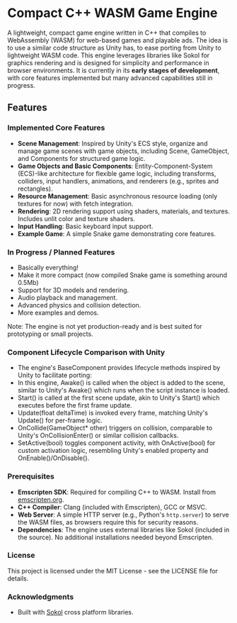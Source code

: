 # Compact C++ WASM Game Engine

A lightweight, compact game engine written in C++ that compiles to WebAssembly (WASM) for web-based games and playable ads. The idea is to use a similar code structure as Unity has, to ease porting from Unity to lightweight WASM code. This engine leverages libraries like Sokol for graphics rendering and is designed for simplicity and performance in browser environments. It is currently in its **early stages of development**, with core features implemented but many advanced capabilities still in progress.

## Features

### Implemented Core Features
- **Scene Management**: Inspired by Unity's ECS style, organize and manage game scenes with game objects, including Scene, GameObject, and Components for structured game logic.
- **Game Objects and Basic Components**: Entity-Component-System (ECS)-like architecture for flexible game logic, including transforms, colliders, input handlers, animations, and renderers (e.g., sprites and rectangles).
- **Resource Management**: Basic asynchronous resource loading (only textures for now) with fetch integration.
- **Rendering**: 2D rendering support using shaders, materials, and textures. Includes unlit color and texture shaders.
- **Input Handling**: Basic keyboard input support.
- **Example Game**: A simple Snake game demonstrating core features.

### In Progress / Planned Features
- Basically everything!
- Make it more compact (now compiled Snake game is something around 0.5Mb)
- Support for 3D models and rendering.
- Audio playback and management.
- Advanced physics and collision detection.
- More examples and demos.

Note: The engine is not yet production-ready and is best suited for prototyping or small projects.

### Component Lifecycle Comparison with Unity
- The engine's BaseComponent provides lifecycle methods inspired by Unity to facilitate porting:
- In this engine, Awake() is called when the object is added to the scene, similar to Unity's Awake() which runs when the script instance is loaded.
- Start() is called at the first scene update, akin to Unity's Start() which executes before the first frame update.
- Update(float deltaTime) is invoked every frame, matching Unity's Update() for per-frame logic.
- OnCollide(GameObject* other) triggers on collision, comparable to Unity's OnCollisionEnter() or similar collision callbacks.
- SetActive(bool) toggles component activity, with OnActive(bool) for custom activation logic, resembling Unity's enabled property and OnEnable()/OnDisable().

### Prerequisites
- **Emscripten SDK**: Required for compiling C++ to WASM. Install from [emscripten.org](https://emscripten.org/docs/getting_started/downloads.html).
- **C++ Compiler**: Clang (included with Emscripten), GCC or MSVC.
- **Web Server**: A simple HTTP server (e.g., Python's `http.server`) to serve the WASM files, as browsers require this for security reasons.
- **Dependencies**: The engine uses external libraries like Sokol (included in the source). No additional installations needed beyond Emscripten.

### License
This project is licensed under the MIT License - see the LICENSE file for details.

### Acknowledgments
- Built with [Sokol](https://github.com/floooh/sokol) cross platform libraries.